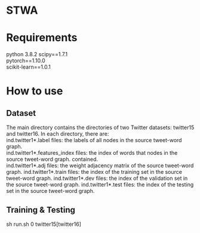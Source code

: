 # STWA
# Requirements
python 3.8.2 
scipy==1.7.1  
pytorch==1.10.0  
scikit-learn==1.0.1  
# How to use
## Dataset
The main directory contains the directories of two Twitter datasets: twitter15 and twitter16. In each directory, there are:  
ind.twitter1*.label files: the labels of all nodes in the source tweet-word graph.  
ind.twitter1*.features_index files: the index of words that nodes in the  source tweet-word graph. contained.  
ind.twitter1*.adj files: the weight adjacency matrix of the  source tweet-word graph.
ind.twitter1*.train files: the index of the training set in the  source tweet-word graph.
ind.twitter1*.dev files: the index of the validation set in the source tweet-word graph.
ind.twitter1*.test files: the index of the testing set in the  source tweet-word graph.  

## Training & Testing
sh run.sh 0 twitter15\[twitter16\]
